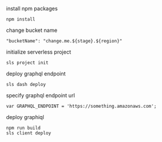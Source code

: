 install npm packages
```
npm install
```

change bucket name
```
"bucketName": "change.me.${stage}.${region}"
```

initialize serverless project
```
sls project init
```

deploy graphql endpoint
```
sls dash deploy
```

specify graphql endpoint url
```
var GRAPHQL_ENDPOINT = 'https://something.amazonaws.com';
```

deploy graphiql
```
npm run build
sls client deploy
```
